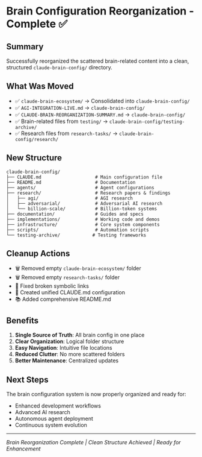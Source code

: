 # Brain Configuration Reorganization - Complete ✅

## Summary
Successfully reorganized the scattered brain-related content into a clean, structured `claude-brain-config/` directory.

## What Was Moved
- ✅ `claude-brain-ecosystem/` → Consolidated into `claude-brain-config/`
- ✅ `AGI-INTEGRATION-LIVE.md` → `claude-brain-config/`
- ✅ `CLAUDE-BRAIN-REORGANIZATION-SUMMARY.md` → `claude-brain-config/`
- ✅ Brain-related files from `testing/` → `claude-brain-config/testing-archive/`
- ✅ Research files from `research-tasks/` → `claude-brain-config/research/`

## New Structure
```
claude-brain-config/
├── CLAUDE.md                    # Main configuration file  
├── README.md                    # Documentation
├── agents/                      # Agent configurations
├── research/                    # Research papers & findings
│   ├── agi/                     # AGI research
│   ├── adversarial/             # Adversarial AI research  
│   └── billion-scale/           # Billion-token systems
├── documentation/               # Guides and specs
├── implementations/             # Working code and demos
├── infrastructure/              # Core system components
├── scripts/                     # Automation scripts
└── testing-archive/            # Testing frameworks
```

## Cleanup Actions
- 🗑️ Removed empty `claude-brain-ecosystem/` folder
- 🗑️ Removed empty `research-tasks/` folder  
- 🔧 Fixed broken symbolic links
- 📝 Created unified CLAUDE.md configuration
- 📚 Added comprehensive README.md

## Benefits
1. **Single Source of Truth**: All brain config in one place
2. **Clear Organization**: Logical folder structure
3. **Easy Navigation**: Intuitive file locations
4. **Reduced Clutter**: No more scattered folders
5. **Better Maintenance**: Centralized updates

## Next Steps
The brain configuration system is now properly organized and ready for:
- Enhanced development workflows
- Advanced AI research
- Autonomous agent deployment
- Continuous system evolution

---
*Brain Reorganization Complete | Clean Structure Achieved | Ready for Enhancement*